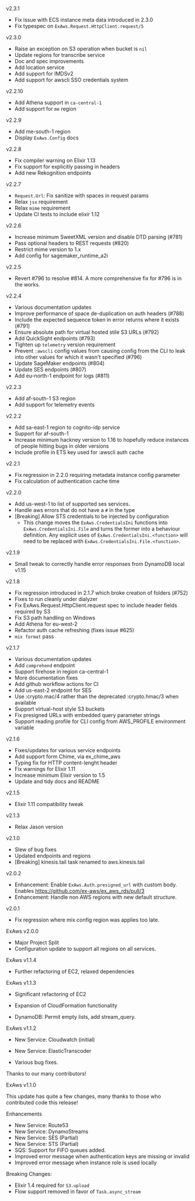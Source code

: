 v2.3.1
- Fix issue with ECS instance meta data introduced in 2.3.0
- Fix typespec on `ExAws.Request.HttpClient.request/5`

v2.3.0
- Raise an exception on S3 operation when bucket is `nil`
- Update regions for transcribe service
- Doc and spec improvements
- Add location service
- Add support for IMDSv2
- Add support for awscli SSO credentials system

v2.2.10
- Add Athena support in `ca-central-1`
- Add support for `me` region

v2.2.9
- Add me-south-1 region
- Display `ExAws.Config` docs

v2.2.8
- Fix compiler warning on Elixir 1.13
- Fix support for explicitly passing in headers
- Add new Rekognition endpoints

v2.2.7
- `Request.Url`: Fix sanitize with spaces in request params
- Relax `jsx` requirement
- Relax `mime` requirement
- Update CI tests to include elixir 1.12

v2.2.6
- Increase minimum SweetXML version and disable DTD parsing (#781)
- Pass optional headers to REST requests (#820)
- Restrict mime version to 1.x
- Add config for sagemaker_runtime_a2i

v2.2.5
- Revert #796 to resolve #814. A more comprehensive fix for #796 is in the works.

v2.2.4
- Various documentation updates
- Improve performance of space de-duplication on auth headers (#788)
- Include the expected sequence token in error returns where it exists (#791)
- Ensure absolute path for virtual hosted stile S3 URLs (#792)
- Add QuickSight endpoints (#793)
- Tighten up `telemetry` version requirement
- Prevent `:awscli` config values from causing config from the CLI to leak into other values for
which it wasn't specified (#796)
- Update SageMaker endpoints (#804)
- Update SES endpoints (#807)
- Add eu-north-1 endpoint for logs (#811)

v2.2.3
- Add af-south-1 S3 region
- Add support for telemetry events

v2.2.2
- Add sa-east-1 region to cognito-idp service
- Support for af-south-1
- Increase minimum hackney version to 1.16 to hopefully reduce instances of people hitting bugs
in older versions
- Include profile in ETS key used for :awscli auth cache

v2.2.1
- Fix regression in 2.2.0 requiring metadata instance config parameter
- Fix calculation of authentication cache time

v2.2.0
- Add us-west-1 to list of supported ses services.
- Handle aws errors that do not have a `#` in the type
- [Breaking] Allow STS credentials to be injected by configuration
  - This change moves the `ExAws.CredentialsIni` functions into
    `ExAws.CredentialsIni.File` and turns the former into a behaviour definition.
    Any explicit uses of `ExAws.CredentialsIni.<function>` will need to be
    replaced with `ExAws.CredentialsIni.File.<function>`.

v2.1.9
- Small tweak to correctly handle error responses from DynamoDB local v1.15

v2.1.8
- Fix regression introduced in 2.1.7 which broke creation of folders (#752)
- Fixes to run cleanly under dialyzer
- Fix ExAws.Request.HttpClient.request spec to include header fields required by S3
- Fix S3 path handling on Windows
- Add Athena for eu-west-2
- Refactor auth cache refreshing (fixes issue #625)
- `mix format` pass

v2.1.7

- Various documentation updates
- Add `comprehend` endpoint
- Support firehose in region ca-central-1
- More documentation fixes
- Add github workflow actions for CI
- Add us-east-2 endpoint for SES
- Use :crypto.mac/4 rather than the deprecated :crypto.hmac/3 when available
- Support virtual-host style S3 buckets
- Fix presigned URLs with embedded query parameter strings
- Support reading profile for CLI config from AWS_PROFILE environment variable

v2.1.6

- Fixes/updates for various service endpoints
- Add support form Chime, via ex_chime_aws
- Typing fix for HTTP content-lenght header
- Fix warnings for Elixir 1.11
- Increase minimum Elixir version to 1.5
- Update and tidy docs and README

v2.1.5

- Elixir 1.11 compatibility tweak

v2.1.3

- Relax Jason version

v2.1.0

- Slew of bug fixes
- Updated endpoints and regions
- [Breaking] kinesis.tail task renamed to aws.kinesis.tail

v2.0.2

- Enhancement: Enable `ExAws.Auth.presigned_url` with custom body. Enables https://github.com/ex-aws/ex_aws_rds/pull/3
- Enhancement: Handle non AWS regions with new default structure.

v2.0.1

- Fix regression where mix config region was applies too late.

ExAws v2.0.0

- Major Project Split
- Configuration update to support all regions on all services.

ExAws v1.1.4

- Further refactoring of EC2, relaxed dependencies

ExAws v1.1.3

- Significant refactoring of EC2
- Expansion of CloudFormation functionality

- DynamoDB: Permit empty lists, add stream_query.

ExAws v1.1.2

- New Service: Cloudwatch (initial)
- New Service: ElasticTranscoder

- Various bug fixes.

Thanks to our many contributors!

ExAws v1.1.0

This update has quite a few changes, many thanks to those who contributed code
this release!

Enhancements
- New Service: Route53
- New Service: DynamoStreams
- New Service: SES (Partial)
- New Service: STS (Partial)
- SQS: Support for FIFO queues added.
- Improved error message when authentication keys are missing or invalid
- Improved error message when instance role is used locally

Breaking Changes:
- Elixir 1.4 required for `S3.upload`
- Flow support removed in favor of `Task.async_stream`
